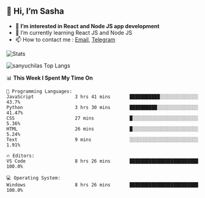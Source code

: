 ## 👋 Hi, I’m Sasha

- 👀 **I’m interested in React and Node JS app development** 
- 🌱 I’m currently learning React JS and Node JS
- 📫 How to contact me : [Email](mailto:sanyuchilas@gmail.com), [Telegram](https://t.me/sanyuchilas)

![Stats](https://github-readme-stats.vercel.app/api?username=sanyuchilas&show_icons=true&theme=react&hide=issues&count_private=true&layout=compact)

![sanyuchilas Top Langs](https://github-readme-stats.vercel.app/api/top-langs/?username=sanyuchilas&theme=react&hide_border=true&include_all_commits=true&count_private=true)

<!--START_SECTION:waka-->
📊 **This Week I Spent My Time On** 

```text
💬 Programming Languages: 
JavaScript               3 hrs 41 mins       ███████████░░░░░░░░░░░░░░   43.7% 
Python                   3 hrs 30 mins       ██████████░░░░░░░░░░░░░░░   41.47% 
CSS                      27 mins             █░░░░░░░░░░░░░░░░░░░░░░░░   5.36% 
HTML                     26 mins             █░░░░░░░░░░░░░░░░░░░░░░░░   5.24% 
Text                     9 mins              ░░░░░░░░░░░░░░░░░░░░░░░░░   1.91%

🔥 Editors: 
VS Code                  8 hrs 26 mins       █████████████████████████   100.0%

💻 Operating System: 
Windows                  8 hrs 26 mins       █████████████████████████   100.0%

```


<!--END_SECTION:waka-->
